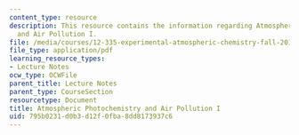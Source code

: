 ```yaml
---
content_type: resource
description: This resource contains the information regarding Atmospheric Photochemistry
  and Air Pollution I.
file: /media/courses/12-335-experimental-atmospheric-chemistry-fall-2014/795b0231d0b3d12f0fba8dd8173937c6_MIT12_335F14_Lecture1_1.pdf
file_type: application/pdf
learning_resource_types:
- Lecture Notes
ocw_type: OCWFile
parent_title: Lecture Notes
parent_type: CourseSection
resourcetype: Document
title: Atmospheric Photochemistry and Air Pollution I
uid: 795b0231-d0b3-d12f-0fba-8dd8173937c6
---
```

